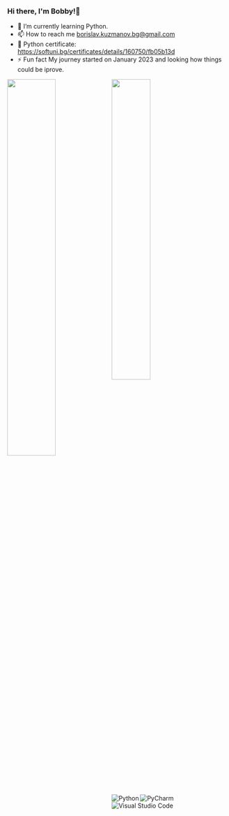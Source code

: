 ### Hi there, I'm Bobby!👋
- 🌱 I’m currently learning Python.
- 📫 How to reach me borislav.kuzmanov.bg@gmail.com
- 📝 Python certificate: https://softuni.bg/certificates/details/160750/fb05b13d
- ⚡ Fun fact My journey started on January 2023 and looking how things could be iprove.

<!--Stats Card-->
<img align="left" width="47%" src="https://github-readme-stats.vercel.app/api?username=bobbykuzmanov&show_icons=true&theme=tokyonight" />
<!--Language Card-->
<img align="left" width="42%" src="https://github-readme-stats.vercel.app/api/top-langs/?username=bobbykuzmanov&layout=compact" />
<!--Language Badge-->
<img align="left" alt="Python" src="https://img.shields.io/badge/python-3670A0?style=for-the-badge&logo=python&logoColor=ffdd54" />
<img align="left" alt="PyCharm" src="https://img.shields.io/badge/pycharm-143?style=for-the-badge&logo=pycharm&logoColor=black&color=black&labelColor=green" />
<img align="left" alt="Visual Studio Code" src="https://img.shields.io/badge/Visual%20Studio%20Code-0078d7.svg?style=for-the-badge&logo=visual-studio-code&logoColor=white" />



<!--
**ip681/ip681** is a ✨ _special_ ✨ repository because its `README.md` (this file) appears on your GitHub profile.

Here are some ideas to get you started:

- 🔭 I’m currently working on ...
- 🌱 I’m currently learning ...
- 👯 I’m looking to collaborate on ...
- 🤔 I’m looking for help with ...
- 💬 Ask me about ...
- 📫 How to reach me: ...
- 😄 Pronouns: ...
- ⚡ Fun fact: ...
-->
